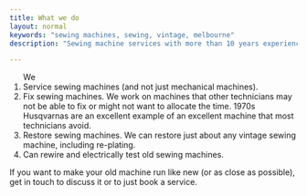 ```yaml
---
title: What we do
layout: normal
keywords: "sewing machines, sewing, vintage, melbourne"
description: "Sewing machine services with more than 10 years experience based in Melbourne, Australia"

---
```

<div class="container justify-content-center">
<div class="row">
<div class="col-12 mb-1">
<OL class="h2">We
<li class="has-large-font-size">Service sewing machines (and not just mechanical machines).</li>
<li class="has-large-font-size">Fix sewing machines. We work on machines that other technicians may not be able to fix or might not want to allocate the time. 1970s Husqvarnas are an excellent example of an excellent machine that most technicians avoid.</li>
<li class="has-large-font-size">Restore sewing machines. We can restore just about any vintage sewing machine, including re-plating.</li>
<li class="has-large-font-size">Can rewire and electrically test old sewing machines.</li>
</ol>
<p class="has-large-font-size">If you want to make your old machine run like new (or as close as possible), get in touch to discuss it or to just book a service.</p>
</div><!-- end col -->
</div><!-- end row -->
</div><!-- end container -->

